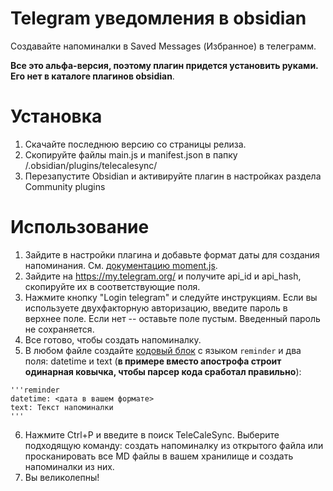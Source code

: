 # Telegram уведомления в obsidian
Создавайте напоминалки в Saved Messages (Избранное) в телеграмм.

**Все это альфа-версия, поэтому плагин придется установить руками. Его нет в каталоге плагинов obsidian**.

# Установка
1. Скачайте последнюю версию со страницы релиза.
2. Скопируйте файлы main.js и manifest.json в папку <vault>/.obsidian/plugins/telecalesync/
3. Перезапустите Obsidian и активируйте плагин в настройках раздела Community plugins

# Использование
1. Зайдите в настройки плагина и добавьте формат даты для создания напоминания. См. [документацию moment.js](https://momentjs.com/docs/#/parsing/string/).
2. Зайдите на https://my.telegram.org/ и получите api_id и api_hash, скопируйте их в соответствующие поля.
3. Нажмите кнопку "Login telegram" и следуйте инструкциям. Если вы используете двухфакторную авторизацию, введите пароль в верхнее поле. Если нет -- оставьте поле пустым. Введенный пароль не сохраняется. 
4. Все готово, чтобы создать напоминалку.
5. В любом файле создайте [кодовый блок](https://help.obsidian.md/Editing+and+formatting/Basic+formatting+syntax#Code%20blocks) с языком `reminder` и два поля: datetime и text (**в примере вместо апострофа строит одинарная ковычка, чтобы парсер кода сработал правильно**):

```
'''reminder   
datetime: <дата в вашем формате>
text: Текст напоминалки
'''
```
6. Нажмите Ctrl+P и введите в поиск TeleCaleSync. Выберите подходящую команду: создать напоминалку из открытого файла или просканировать все MD файлы в вашем хранилище и создать напоминалки из них. 
7. Вы великолепны!

